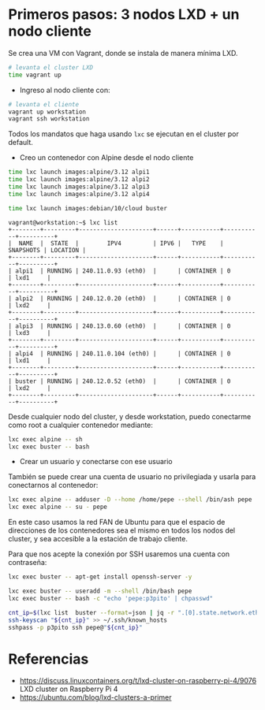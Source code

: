 # Primeros pasos: 3 nodos LXD + un nodo cliente

Se crea una VM con Vagrant, donde se instala de manera mínima LXD.

```bash
# levanta el cluster LXD
time vagrant up
```

* Ingreso al nodo cliente con:

```bash
# levanta el cliente
vagrant up workstation
vagrant ssh workstation
```

Todos los mandatos que haga usando `lxc` se ejecutan en el cluster por default.


* Creo un contenedor con Alpine desde el nodo cliente

```bash
time lxc launch images:alpine/3.12 alpi1
time lxc launch images:alpine/3.12 alpi2
time lxc launch images:alpine/3.12 alpi3
time lxc launch images:alpine/3.12 alpi4

time lxc launch images:debian/10/cloud buster

```


```text
vagrant@workstation:~$ lxc list
+--------+---------+---------------------+------+-----------+-----------+----------+
|  NAME  |  STATE  |        IPV4         | IPV6 |   TYPE    | SNAPSHOTS | LOCATION |
+--------+---------+---------------------+------+-----------+-----------+----------+
| alpi1  | RUNNING | 240.11.0.93 (eth0)  |      | CONTAINER | 0         | lxd1     |
+--------+---------+---------------------+------+-----------+-----------+----------+
| alpi2  | RUNNING | 240.12.0.20 (eth0)  |      | CONTAINER | 0         | lxd2     |
+--------+---------+---------------------+------+-----------+-----------+----------+
| alpi3  | RUNNING | 240.13.0.60 (eth0)  |      | CONTAINER | 0         | lxd3     |
+--------+---------+---------------------+------+-----------+-----------+----------+
| alpi4  | RUNNING | 240.11.0.104 (eth0) |      | CONTAINER | 0         | lxd1     |
+--------+---------+---------------------+------+-----------+-----------+----------+
| buster | RUNNING | 240.12.0.52 (eth0)  |      | CONTAINER | 0         | lxd2     |
+--------+---------+---------------------+------+-----------+-----------+----------+

```


Desde cualquier nodo del cluster, y desde workstation, puedo conectarme como root a cualquier contenedor mediante:

```bash
lxc exec alpine -- sh
lxc exec buster -- bash
```

* Crear un usuario y conectarse con ese usuario

También se puede crear una cuenta de usuario no privilegiada y usarla para conectarnos al contenedor:

```bash
lxc exec alpine -- adduser -D --home /home/pepe --shell /bin/ash pepe
lxc exec alpine -- su - pepe
```

En este caso usamos la red FAN de Ubuntu para que el espacio de direcciones de los contenedores sea el mismo 
en todos los nodos del cluster, y sea accesible a la estación de trabajo cliente.

Para que nos acepte la conexión por SSH usaremos una cuenta con contraseña:

```bash
lxc exec buster -- apt-get install openssh-server -y

lxc exec buster -- useradd -m --shell /bin/bash pepe
lxc exec buster -- bash -c "echo 'pepe:p3pito' | chpasswd"

cnt_ip=$(lxc list  buster --format=json | jq -r ".[0].state.network.eth0.addresses[0].address")
ssh-keyscan "${cnt_ip}" >> ~/.ssh/known_hosts
sshpass -p p3pito ssh pepe@"${cnt_ip}"

```


# Referencias

* https://discuss.linuxcontainers.org/t/lxd-cluster-on-raspberry-pi-4/9076 LXD cluster on Raspberry Pi 4
* https://ubuntu.com/blog/lxd-clusters-a-primer
